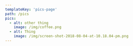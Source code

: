 ```yaml
---
templateKey: 'pics-page'
path: /pics
pics:
  - alt: other thing
    image: /img/coffee.png
  - alt: Thing
    image: /img/screen-shot-2018-08-04-at-10.18.04-pm.png
---
```


